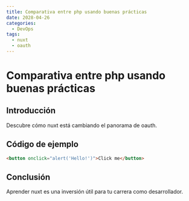 ```yaml
---
title: Comparativa entre php usando buenas prácticas
date: 2028-04-26
categories:
  - DevOps
tags:
  - nuxt
  - oauth
---
```


# Comparativa entre php usando buenas prácticas

## Introducción

Descubre cómo nuxt está cambiando el panorama de oauth.

## Código de ejemplo

```html
<button onclick="alert('Hello!')">Click me</button>
```

## Conclusión

Aprender nuxt es una inversión útil para tu carrera como desarrollador.